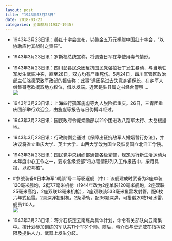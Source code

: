 ```yaml
---
layout: post
title: "1943年03月23日"
date: 2018-03-23
categories: 全面抗战(1937-1945)
---
```


<meta name="referrer" content="no-referrer" />

- 1943年3月23日讯：美红十字会宣布，以美金五万元捐赠中国红十字会，“以协助应付其战时之责任”。 

- 1943年3月23日讯：罗斯福总统宣称，将调查日军在华使用毒气情形。 

- 1943年3月23日讯：四川彭县民众因反抗国民党强拉壮丁发生暴动，与当地驻军发生武装冲突，直至28日，双方均有严重死伤。5月24日，四川军管区政治部主任骆德荣致军政部的报告称：此事“远因系过去失意乡镇保长、在乡军人纠集哥老欲攫取地方权位，借以发端。近因是驻县属之书经台警察 ... <br/><img src="https://wx3.sinaimg.cn/large/aca367d8ly1fpn04kghitj20c80bxq33.jpg" />

- 1943年3月23日讯：上海四行孤军施彪等九人脱险抵重庆。26日，三青团重庆团部举行欢迎会，由施彪等报告与日伪搏斗经过。 

- 1943年3月23日讯：国民政府令庞炳勋部以21个团进攻八路军太行、太岳根据地。 

- 1943年3月23日讯：行政院例会通过《保障出征抗敌军人婚姻暂行办法》，并决议将省立重庆大学、英士大学、山西大学改为国立及恢复国立北洋工学院。 

- 1943年3月23日讯：国民党中央组织部通告各级党部，规定厉行新生活运动为本年度中心工作之一，要求各级党部“将办理情形列入工作报告中，按月具报，以资考核”。 

- #参战装备#日本海军“朝颜”号二等驱逐舰（中）：该舰建成时武备为3座单装120毫米舰炮，2挺7.7毫米机枪（1944年改为2座单装120毫米舰炮，2座双联25毫米高炮，2座双联13毫米机枪），2座双联装533毫米鱼雷发射管，配6枚六年式鱼雷。2具深弹投射机，2条滑轨，配36颗深弹，可搭载20枚1号水雷，舰员110人。 <br/><img src="https://wx1.sinaimg.cn/large/aca367d8ly1fpmis4rzfuj20p20a640c.jpg" />

- 1943年3月23日讯：蒋介石核定云南练兵具体计划，命令有关部队向云南集中。按计划参加训练的军队共11个军31个师。随后，蒋介石与史迪威在指挥权限及提供人力、武器上发生分歧。 

